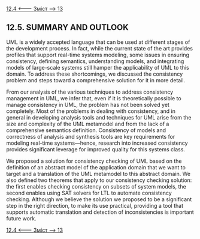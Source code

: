 [12.4 <--- ](12_4.md) [   Зміст   ](README.md) [--> 13](13.md)

## 12.5. SUMMARY AND OUTLOOK

UML is a widely accepted language that can be used at different stages of the development process. In fact, while the current state of the art provides profiles that support real-time systems modeling, some issues in ensuring consistency, defining semantics, understanding models, and integrating models of large-scale systems still hamper the applicability of UML to this domain. To address these shortcomings, we discussed the consistency problem and steps toward a comprehensive solution for it in more detail.

From our analysis of the various techniques to address consistency management in UML, we infer that, even if it is theoretically possible to manage consistency in UML, the problem has not been solved yet completely. Most of the problems in dealing with consistency, and in general in developing analysis tools and techniques for UML arise from the size and complexity of the UML metamodel and from the lack of a comprehensive semantics definition. Consistency of models and correctness of analysis and synthesis tools are key requirements for modeling real-time systems—hence, research into increased consistency provides significant leverage for improved quality for this systems class.

We proposed a solution for consistency checking of UML based on the definition of an abstract model of the application domain that we want to target and a translation of the UML metamodel to this abstract domain. We also defined two theorems that apply to our consistency checking solution: the first enables checking consistency on subsets of system models, the second enables using SAT solvers for LTL to automate consistency checking. Although we believe the solution we proposed to be a significant step in the right direction, to make its use practical, providing a tool that supports automatic translation and detection of inconsistencies is important future work.

[12.4 <--- ](12_4.md) [   Зміст   ](README.md) [--> 13](13.md)
